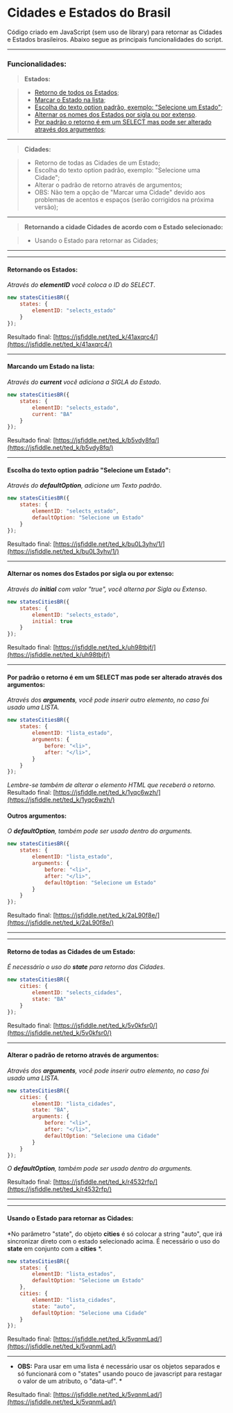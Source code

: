 # Cidades e Estados do Brasil

Código criado em JavaScript (sem uso de library) para retornar as Cidades e Estados brasileiros.
Abaixo segue as principais funcionalidades do script.

----------

### Funcionalidades: 

> **Estados:**

> - [Retorno de todos os Estados](https://github.com/tedktedk/cidades-estados-brasil/blob/master/README.md#retornando-os-estados);
> - [Marcar o Estado na lista](https://github.com/tedktedk/cidades-estados-brasil/blob/master/README.md#marcando-um-estado-na-lista);
> - [Escolha do texto option padrão, exemplo: "Selecione um Estado"](https://github.com/tedktedk/cidades-estados-brasil/blob/master/README.md#escolha-do-texto-option-padrão-selecione-um-estado);
> - [Alternar os nomes dos Estados por sigla ou por extenso](https://github.com/tedktedk/cidades-estados-brasil/blob/master/README.md#alternar-os-nomes-dos-estados-por-sigla-ou-por-extenso).
> - [Por padrão o retorno é em um SELECT mas pode ser alterado através dos argumentos](https://github.com/tedktedk/cidades-estados-brasil/blob/master/README.md#por-padrão-o-retorno-é-em-um-select-mas-pode-ser-alterado-através-dos-argumentos);

----------

> **Cidades:**

> - Retorno de todas as Cidades de um Estado;
> - Escolha do texto option padrão, exemplo: "Selecione uma Cidade";
> - Alterar o padrão de retorno através de argumentos;
> - OBS: Não tem a opção de "Marcar uma Cidade" devido aos problemas de acentos e espaços (serão corrigidos na próxima versão);

----------

> **Retornando a cidade Cidades de acordo com o Estado selecionado:**

> - Usando o Estado para retornar as Cidades;

----------

----------

#### **Retornando os Estados:**

*Através do **elementID** você coloca o ID do SELECT*.
```javascript
new statesCitiesBR({
	states: {
		elementID: "selects_estado"
	}
});
```

Resultado final: [https://jsfiddle.net/ted_k/41axqrc4/](https://jsfiddle.net/ted_k/41axqrc4/)

----------

#### **Marcando um Estado na lista:**

*Através do **current** você adiciona a SIGLA do Estado*.
```javascript
new statesCitiesBR({
	states: {
		elementID: "selects_estado",
		current: "BA"
	}
});
```

Resultado final: [https://jsfiddle.net/ted_k/b5vdy8fq/](https://jsfiddle.net/ted_k/b5vdy8fq/)

----------

#### **Escolha do texto option padrão "Selecione um Estado":**

*Através do **defaultOption**, adicione um Texto padrão*.
```javascript
new statesCitiesBR({
	states: {
		elementID: "selects_estado",
		defaultOption: "Selecione um Estado"
	}
});
```

Resultado final: [https://jsfiddle.net/ted_k/bu0L3yhv/1/](https://jsfiddle.net/ted_k/bu0L3yhv/1/)

----------

#### **Alternar os nomes dos Estados por sigla ou por extenso:**

*Através do **initial** com valor "true", você alterna por Sigla ou Extenso*.
```javascript
new statesCitiesBR({
	states: {
		elementID: "selects_estado",
		initial: true
	}
});
```

Resultado final: [https://jsfiddle.net/ted_k/uh98tbjf/](https://jsfiddle.net/ted_k/uh98tbjf/)

----------

#### **Por padrão o retorno é em um SELECT mas pode ser alterado através dos argumentos:**

*Através dos **arguments**, você pode inserir outro elemento, no caso foi usado uma LISTA.*
```javascript
new statesCitiesBR({
	states: {
		elementID: "lista_estado",
		arguments: {
			before: "<li>",
			after: "</li>",
		}
	}
});
```
*Lembre-se também de alterar o elemento HTML que receberá o retorno.*
Resultado final: [https://jsfiddle.net/ted_k/1yqc6wzh/](https://jsfiddle.net/ted_k/1yqc6wzh/)

#### **Outros argumentos:**

*O **defaultOption**, também pode ser usado dentro do arguments.*
```javascript
new statesCitiesBR({
	states: {
		elementID: "lista_estado",
		arguments: {
			before: "<li>",
			after: "</li>",
			defaultOption: "Selecione um Estado"
		}
	}
});
```
Resultado final: [https://jsfiddle.net/ted_k/2aL90f8e/](https://jsfiddle.net/ted_k/2aL90f8e/)


----------

----------


#### **Retorno de todas as Cidades de um Estado:**

*É necessário o uso do **state** para retorno das Cidades*.
```javascript
new statesCitiesBR({
	cities: {
		elementID: "selects_cidades",
		state: "BA"
	}
});
```
Resultado final: [https://jsfiddle.net/ted_k/5v0kfsr0/](https://jsfiddle.net/ted_k/5v0kfsr0/)

----------

#### **Alterar o padrão de retorno através de argumentos:**

*Através dos **arguments**, você pode inserir outro elemento, no caso foi usado uma LISTA.*
```javascript
new statesCitiesBR({
	cities: {
		elementID: "lista_cidades",
		state: "BA",
		arguments: {
			before: "<li>",
			after: "</li>",
			defaultOption: "Selecione uma Cidade"
		}
	}
});
```
*O **defaultOption**, também pode ser usado dentro do arguments.*

Resultado final: [https://jsfiddle.net/ted_k/r4532rfp/](https://jsfiddle.net/ted_k/r4532rfp/)


----------

----------


#### **Usando o Estado para retornar as Cidades:**

*No parâmetro "state", do objeto **cities** é só colocar a string "auto", que irá sincronizar direto com o estado selecionado acima. É necessário o uso do **state** em conjunto com a **cities** *.
```javascript
new statesCitiesBR({
	states: {
		elementID: "lista_estados",
		defaultOption: "Selecione um Estado"
	},
	cities: {
		elementID: "lista_cidades",
		state: "auto",
		defaultOption: "Selecione uma Cidade"
	}
});
```
Resultado final: [https://jsfiddle.net/ted_k/5vqnmLad/](https://jsfiddle.net/ted_k/5vqnmLad/)

----------

* **OBS:** Para usar em uma lista é necessário usar os objetos separados e só funcionará com o "states" usando pouco de javascript para restagar o valor de um atributo, o "data-uf". *

Resultado final: [https://jsfiddle.net/ted_k/5vqnmLad/](https://jsfiddle.net/ted_k/5vqnmLad/)







